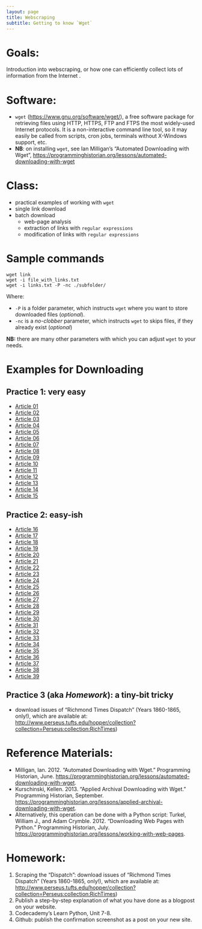```yaml
---
layout: page
title: Webscraping
subtitle: Getting to know `Wget`
---
```


# Goals:

Introduction into webscraping, or how one can efficiently collect lots of information from the Internet .


# Software:

* `wget` (<https://www.gnu.org/software/wget/>), a free software package for retrieving files using HTTP, HTTPS, FTP and FTPS the most widely-used Internet protocols. It is a non-interactive command line tool, so it may easily be called from scripts, cron jobs, terminals without X-Windows support, etc.
* **NB**: on installing `wget`, see Ian Milligan’s “Automated Downloading with Wget”, <https://programminghistorian.org/lessons/automated-downloading-with-wget> 


# Class:

* practical examples of working with `wget`
* single link download
* batch download
	* web-page analysis
	* extraction of links with `regular expressions`
	* modification of links with `regular expressions`

# Sample commands

```
wget link
wget -i file_with_links.txt
wget -i links.txt -P -nc ./subfolder/
```

Where:

* `-P` is a folder parameter, which instructs `wget` where you want to store downloaded files (*optional*).
* `-nc` is a *no-clobber* parameter, which instructs `wget` to skips files, if they already exist (*optional*)

**NB:** there are many other parameters with which you can adjust `wget` to your needs.


# Examples for Downloading

## Practice 1: very easy

* [Article 01](https://univie-tnt-2018-summer.github.io/files/07/articles/1860-11-12_article_01.txt)
* [Article 02](https://univie-tnt-2018-summer.github.io/files/07/articles/1860-11-12_article_02.txt)
* [Article 03](https://univie-tnt-2018-summer.github.io/files/07/articles/1860-11-12_article_03.txt)
* [Article 04](https://univie-tnt-2018-summer.github.io/files/07/articles/1860-11-12_article_04.txt)
* [Article 05](https://univie-tnt-2018-summer.github.io/files/07/articles/1860-11-12_article_05.txt)
* [Article 06](https://univie-tnt-2018-summer.github.io/files/07/articles/1860-11-12_article_06.txt)
* [Article 07](https://univie-tnt-2018-summer.github.io/files/07/articles/1860-11-12_article_07.txt)
* [Article 08](https://univie-tnt-2018-summer.github.io/files/07/articles/1860-11-12_article_08.txt)
* [Article 09](https://univie-tnt-2018-summer.github.io/files/07/articles/1860-11-12_article_09.txt)
* [Article 10](https://univie-tnt-2018-summer.github.io/files/07/articles/1860-11-12_article_10.txt)
* [Article 11](https://univie-tnt-2018-summer.github.io/files/07/articles/1860-11-12_article_11.txt)
* [Article 12](https://univie-tnt-2018-summer.github.io/files/07/articles/1860-11-12_article_12.txt)
* [Article 13](https://univie-tnt-2018-summer.github.io/files/07/articles/1860-11-12_article_13.txt)
* [Article 14](https://univie-tnt-2018-summer.github.io/files/07/articles/1860-11-12_article_14.txt)
* [Article 15](https://univie-tnt-2018-summer.github.io/files/07/articles/1860-11-12_article_15.txt)

## Practice 2: easy-ish

* [Article 16](./files/07/articles/1860-11-12_article_16.txt)
* [Article 17](./files/07/articles/1860-11-12_article_17.txt)
* [Article 18](./files/07/articles/1860-11-12_article_18.txt)
* [Article 19](./files/07/articles/1860-11-12_article_19.txt)
* [Article 20](./files/07/articles/1860-11-12_article_20.txt)
* [Article 21](./files/07/articles/1860-11-12_article_21.txt)
* [Article 22](./files/07/articles/1860-11-12_article_22.txt)
* [Article 23](./files/07/articles/1860-11-12_article_23.txt)
* [Article 24](./files/07/articles/1860-11-12_article_24.txt)
* [Article 25](./files/07/articles/1860-11-12_article_25.txt)
* [Article 26](./files/07/articles/1860-11-12_article_26.txt)
* [Article 27](./files/07/articles/1860-11-12_article_27.txt)
* [Article 28](./files/07/articles/1860-11-12_article_28.txt)
* [Article 29](./files/07/articles/1860-11-12_article_29.txt)
* [Article 30](./files/07/articles/1860-11-12_article_30.txt)
* [Article 31](./files/07/articles/1860-11-12_article_31.txt)
* [Article 32](./files/07/articles/1860-11-12_article_32.txt)
* [Article 33](./files/07/articles/1860-11-12_article_33.txt)
* [Article 34](./files/07/articles/1860-11-12_article_34.txt)
* [Article 35](./files/07/articles/1860-11-12_article_35.txt)
* [Article 36](./files/07/articles/1860-11-12_article_36.txt)
* [Article 37](./files/07/articles/1860-11-12_article_37.txt)
* [Article 38](./files/07/articles/1860-11-12_article_38.txt)
* [Article 39](./files/07/articles/1860-11-12_article_39.txt)

## Practice 3 (aka *Homework*): a tiny-bit tricky

* download issues of “Richmond Times Dispatch” (Years 1860-1865, only!), which are available at: <http://www.perseus.tufts.edu/hopper/collection?collection=Perseus:collection:RichTimes>)

# Reference Materials:

* Milligan, Ian. 2012. “Automated Downloading with Wget.” Programming Historian, June. <https://programminghistorian.org/lessons/automated-downloading-with-wget>.
* Kurschinski, Kellen. 2013. “Applied Archival Downloading with Wget.” Programming Historian, September. <https://programminghistorian.org/lessons/applied-archival-downloading-with-wget>.
* Alternatively, this operation can be done with a Python script: Turkel, William J., and Adam Crymble. 2012. “Downloading Web Pages with Python.” Programming Historian, July. <https://programminghistorian.org/lessons/working-with-web-pages>.


# Homework:

1. Scraping the “Dispatch”: download issues of “Richmond Times Dispatch” (Years 1860-1865, only!), which are available at: <http://www.perseus.tufts.edu/hopper/collection?collection=Perseus:collection:RichTimes>)
2. Publish a step-by-step explanation of what you have done as a blogpost on your website.
3. Codecademy’s Learn Python, Unit 7-8.
4. Github: publish the confirmation screenshot as a post on your new site.
